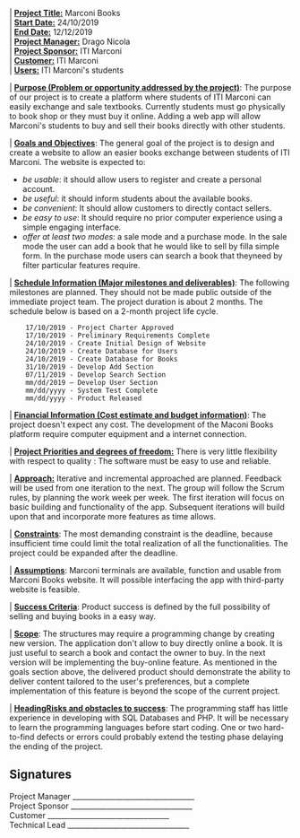 | <u>**Project Title:**</u> Marconi Books <br>
| <u>**Start Date:**</u> 24/10/2019 <br>
| <u>**End Date:**</u> 12/12/2019 <br>
| <u>**Project Manager:**</u> Drago Nicola <br>
| <u>**Project Sponsor:**</u> ITI Marconi <br>
| <u>**Customer:**</u> ITI Marconi <br>
| <u>**Users:**</u> ITI Marconi&#39;s students <br>

| <u>**Purpose (Problem or opportunity addressed by the project)**</u>: The purpose of our project is to create a platform where students of ITI Marconi can easily exchange and sale textbooks. Currently students must go physically to book shop or they must buy it online. Adding a web app will allow Marconi&#39;s students to buy and sell their books directly with other students. 

| <u>**Goals and Objectives**</u>: The general goal of the project is to design and create a website to allow an easier books exchange between students of ITI Marconi.  The website is expected to:

- *be usable*: it should allow users to register and create a personal account.
- *be useful*: it should inform students about the available books.
- *be convenient*: It should allow customers to directly contact sellers.
- *be easy to use*: It should require no prior computer experience using a simple engaging interface.
- *offer at least two modes*: a sale mode and a purchase mode. In the sale mode the user can add a book that he would like to sell by filla simple form. In the purchase mode users can search a book that theyneed by filter particular features require.

| <u>**Schedule Information (Major milestones and deliverables)**</u>: The following milestones are planned. They should not be made public outside of the immediate project team. The project duration is about 2 months. The schedule below is based on a 2-month project life cycle.
```
	17/10/2019 - Project Charter Approved
	17/10/2019 - Preliminary Requirements Complete
	24/10/2019 - Create Initial Design of Website
	24/10/2019 - Create Database for Users
	24/10/2019 - Create Database for Books
	31/10/2019 - Develop Add Section
	07/11/2019 - Develop Search Section
	mm/dd/2019 – Develop User Section
	mm/dd/yyyy - System Test Complete
	mm/dd/yyyy - Product Released 
```
| <u>**Financial Information (Cost estimate and budget information)**</u>: The project doesn't expect any cost. The development of the Maconi Books platform require computer equipment and a internet connection. 

| <u>**Project Priorities and degrees of freedom:**</u> There is very little flexibility with respect to quality : The software must be easy to use and reliable. 

| <u>**Approach:**</u> Iterative and incremental approached are planned.  Feedback will be used from one iteration to the next.  The group will follow the Scrum rules, by planning the work week per week. The first iteration will focus on basic building and functionality of the app.  Subsequent iterations will build upon that and incorporate more features as time allows.

| <u>**Constraints**</u>: The most demanding constraint is the deadline, because insufficient time could limit the total realization of all the functionalities. The project could be expanded after the deadline.

| <u>**Assumptions**</u>: Marconi terminals are available, function and usable from Marconi Books website. It will possible interfacing the app with third-party website is feasible.

| <u>**Success Criteria**</u>: Product success is defined by the full possibility of selling and buying books in a easy way. 

| <u>**Scope**</u>: The structures may require a programming change by creating new version. The application don't allow to buy directly online a book. It is just useful to search a book and contact the owner to buy. In the next version will be implementing the buy-online feature. As mentioned in the goals section above, the delivered product should demonstrate the ability to deliver content tailored to the user's preferences, but a complete implementation of this feature is beyond the scope of the current project.

| <u>**HeadingRisks and obstacles to success**</u>:  The programming staff has little experience in developing with SQL Databases and PHP. It will be necessary to learn the programming languages before start coding. One or two hard-to-find defects or errors could probably extend the testing phase delaying the ending of the project.

## Signatures

Project Manager	\_\_\_\_\_\_\_\_\_\_\_\_\_\_\_\_\_\_\_\_\_\_\_\_\_\_\_\_\_\_\_\_\_\_<br>
Project Sponsor	\_\_\_\_\_\_\_\_\_\_\_\_\_\_\_\_\_\_\_\_\_\_\_\_\_\_\_\_\_\_\_\_\_\_<br>
Customer	\_\_\_\_\_\_\_\_\_\_\_\_\_\_\_\_\_\_\_\_\_\_\_\_\_\_\_\_\_\_\_\_\_\_<br>
Technical Lead 	\_\_\_\_\_\_\_\_\_\_\_\_\_\_\_\_\_\_\_\_\_\_\_\_\_\_\_\_\_\_\_\_\_\_<br>
